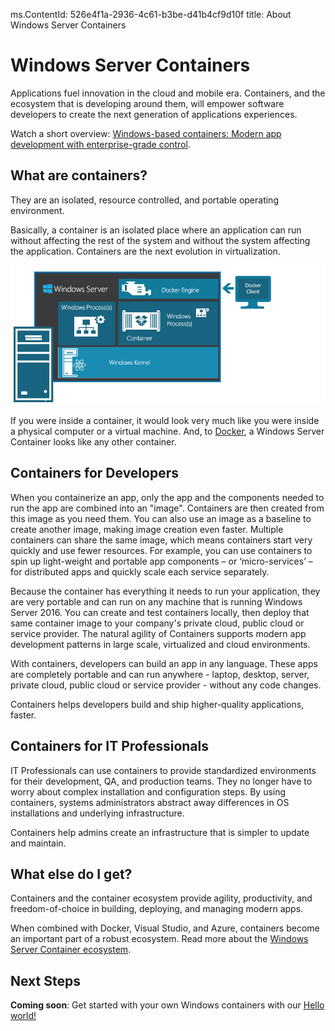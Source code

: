 ms.ContentId: 526e4f1a-2936-4c61-b3be-d41b4cf9d10f
title: About Windows Server Containers


# Windows Server Containers #

Applications fuel innovation in the cloud and mobile era. Containers, and the ecosystem that is developing around them, will empower software developers to create the next generation of applications experiences.

Watch a short overview: [Windows-based containers: Modern app development with enterprise-grade control](https://youtu.be/Ryx3o0rD5lY ). 

## What are containers? ##  

They are an isolated, resource controlled, and portable operating environment. 

Basically, a container is an isolated place where an application can run without affecting the rest of the system and without the system affecting the application. Containers are the next evolution in virtualization.


![](media/WindowsServerContainer.png)

If you were inside a container, it would look very much like you were inside a physical computer or a virtual machine. And, to [Docker](https://www.docker.com/), a Windows Server Container looks like any other container.

## Containers for Developers ##

When you containerize an app, only the app and the components needed to run the app are combined into an "image". Containers are then created from this image as you need them. You can also use an image as a baseline to create another image, making image creation even faster.  Multiple containers can share the same image, which means containers start very quickly and use fewer resources. For example, you can use containers to spin up light-weight and portable app components – or ‘micro-services’ – for distributed apps and quickly scale each service separately. 

Because the container has everything it needs to run your application, they are very portable and can run on any machine that is running Windows Server 2016. You can create and test containers locally, then deploy that same container image to your company's private cloud, public cloud or service provider. The natural agility of Containers supports modern app development patterns in large scale, virtualized and cloud environments.

With containers, developers can build an app in any language. These apps are completely portable and can run anywhere - laptop, desktop, server, private cloud, public cloud or service provider - without any code changes.  

Containers helps developers build and ship higher-quality applications, faster. 

## Containers for IT Professionals ##

IT Professionals can use containers to provide standardized environments for their development, QA, and production teams. They no longer have to worry about complex installation and configuration steps. By using containers, systems administrators abstract away differences in OS installations and underlying infrastructure.

Containers help admins create an infrastructure that is simpler to update and maintain.

## What else do I get? ##

Containers and the container ecosystem provide agility, productivity, and freedom-of-choice in building, deploying, and managing modern apps.

When combined with Docker, Visual Studio, and Azure, containers become an important part of a robust ecosystem. Read more about the [Windows Server Container ecosystem](container_ecosystem.md).

## Next Steps ##

**Coming soon**: Get started with your own Windows containers with our [Hello world!](..\quick_start\hello_world.md)

